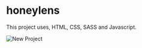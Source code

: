 # honeylens

This project uses, HTML, CSS, SASS and Javascript.


![New Project](https://user-images.githubusercontent.com/70189833/152682511-b95aa05c-fec8-4e2e-b750-d7141142015d.jpg)
